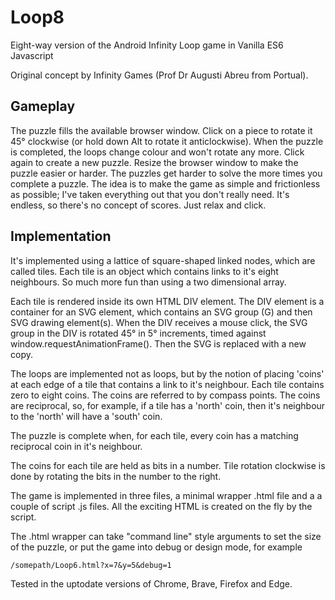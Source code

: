 # Loop8

Eight-way version of the Android Infinity Loop game in Vanilla ES6 Javascript

Original concept by Infinity Games (Prof Dr Augusti Abreu from Portual).

## Gameplay

The puzzle fills the available browser window. Click on a piece to rotate it 45&deg; clockwise (or hold down Alt to rotate it anticlockwise). When the puzzle is completed,
the loops change colour and won't rotate any more. Click again to create a new puzzle. Resize the browser window to make the puzzle easier or harder.
The puzzles get harder to solve the more times you complete a puzzle.
The idea is to make the game as simple and frictionless as possible; I've taken everything out that you don't really need.
It's endless, so there's no concept of scores. 
Just relax and click.

## Implementation

It's implemented using a lattice of square-shaped linked nodes, which are called tiles. Each tile is an object which contains links to it's eight neighbours.
So much more fun than using a two dimensional array.

Each tile is rendered inside its own HTML DIV element. The DIV element is a container for an SVG element, which contains an SVG group (G) and then SVG drawing element(s).
When the DIV receives a mouse click, the SVG group in the DIV is rotated 45&deg; in 5&deg; increments, timed against window.requestAnimationFrame(). Then the SVG is replaced with
a new copy.

The loops are implemented not as loops, but by the notion of placing 'coins' at each edge of a tile that contains a link to it's neighbour. Each tile contains zero to
eight coins. The coins are referred to by compass points. The coins are reciprocal, so, for example, if a tile has a 'north' coin, then it's neighbour to the 'north'
will have a 'south' coin.

The puzzle is complete when, for each tile, every coin has a matching reciprocal coin in it's neighbour.

The coins for each tile are held as bits in a number. Tile rotation clockwise is done by rotating the bits in the number to the right.

The game is implemented in three files, a minimal wrapper .html file and a a couple of script .js files. All the exciting HTML is created on the fly by the script.

The .html wrapper can take "command line" style arguments to set the size of the puzzle, or put the game into debug or design mode, for example

    /somepath/Loop6.html?x=7&y=5&debug=1
    
Tested in the uptodate versions of Chrome, Brave, Firefox and Edge.
